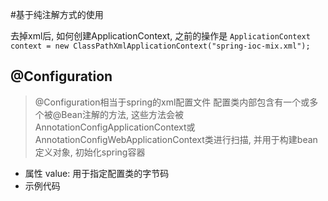 #基于纯注解方式的使用

去掉xml后, 如何创建ApplicationContext, 之前的操作是
`ApplicationContext context = new ClassPathXmlApplicationContext("spring-ioc-mix.xml");`

## @Configuration
> @Configuration相当于spring的xml配置文件
> 配置类内部包含有一个或多个被@Bean注解的方法, 这些方法会被AnnotationConfigApplicationContext或
> AnnotationConfigWebApplicationContext类进行扫描, 并用于构建bean定义对象, 初始化spring容器

- 属性
    value: 用于指定配置类的字节码
- 示例代码  
